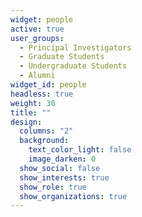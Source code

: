 ```yaml
---
widget: people
active: true
user_groups:
  - Principal Investigators
  - Graduate Students
  - Undergraduate Students
  - Alumni
widget_id: people
headless: true
weight: 30
title: ""
design:
  columns: "2"
  background:
    text_color_light: false
    image_darken: 0
  show_social: false
  show_interests: true
  show_role: true
  show_organizations: true
---
```

